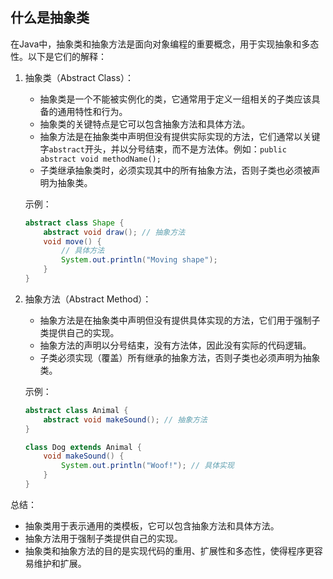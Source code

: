 ## 什么是抽象类

在Java中，抽象类和抽象方法是面向对象编程的重要概念，用于实现抽象和多态性。以下是它们的解释：

1. 抽象类（Abstract Class）：
   - 抽象类是一个不能被实例化的类，它通常用于定义一组相关的子类应该具备的通用特性和行为。
   - 抽象类的关键特点是它可以包含抽象方法和具体方法。
   - 抽象方法是在抽象类中声明但没有提供实际实现的方法，它们通常以关键字`abstract`开头，并以分号结束，而不是方法体。例如：`public abstract void methodName();`
   - 子类继承抽象类时，必须实现其中的所有抽象方法，否则子类也必须被声明为抽象类。

   示例：
   ```java
   abstract class Shape {
       abstract void draw(); // 抽象方法
       void move() {
           // 具体方法
           System.out.println("Moving shape");
       }
   }
   ```

2. 抽象方法（Abstract Method）：
   - 抽象方法是在抽象类中声明但没有提供具体实现的方法，它们用于强制子类提供自己的实现。
   - 抽象方法的声明以分号结束，没有方法体，因此没有实际的代码逻辑。
   - 子类必须实现（覆盖）所有继承的抽象方法，否则子类也必须声明为抽象类。

   示例：
   ```java
   abstract class Animal {
       abstract void makeSound(); // 抽象方法
   }
   
   class Dog extends Animal {
       void makeSound() {
           System.out.println("Woof!"); // 具体实现
       }
   }
   ```

总结：
- 抽象类用于表示通用的类模板，它可以包含抽象方法和具体方法。
- 抽象方法用于强制子类提供自己的实现。
- 抽象类和抽象方法的目的是实现代码的重用、扩展性和多态性，使得程序更容易维护和扩展。
